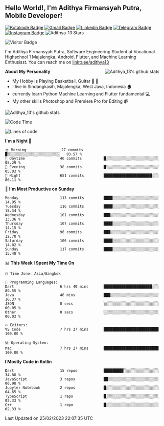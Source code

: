 
## Hello World!, I'm Adithya Firmansyah Putra, Mobile Developer!

[![Kotakode Badge](https://img.shields.io/badge/-Kotakode-green?style=plastic&logo=Kotakode&link=https://kotakode.com/users/527/adithya-13)](https://kotakode.com/users/527/adithya-13)
[![Gmail Badge](https://img.shields.io/badge/-Gmail-white?style=plastic&logo=Gmail&link=mailto:aditputrafirmansyah@gmail.com)](mailto:aditputrafirmansyah@gmail.com)
[![Linkedin Badge](https://img.shields.io/badge/-LinkedIn-blue?style=plastic&logo=Linkedin&link=https://www.linkedin.com/in/aditputrafirmansyah/)](https://www.linkedin.com/in/aditputrafirmansyah/) 
[![Telegram Badge](https://img.shields.io/badge/-Telegram-blue?style=plastic&logo=telegram&link=https://t.me/Adithya_13)](https://t.me/Adithya_13) 
[![Instagram Badge](https://img.shields.io/badge/-Instagram-white?style=plastic&logo=instagram&link=https://www.instagram.com/adithya_firmansyahputra/)](https://www.instagram.com/adithya_firmansyahputra/)
![Adithya-13 Stars](https://img.shields.io/github/stars/Adithya-13?affiliations=OWNER&style=social)

![Visitor Badge](https://visitor-badge.laobi.icu/badge?page_id=Adithya-13.Adithya-13)

I'm Adithya Firmansyah Putra, Software Engineering Student at Vocational Highschool 1 Majalengka. Android, Flutter, and Machine Learning Enthusiast. You can reach me on [linktr.ee/adithya13](https://linktr.ee/adithya13)

<img align="right" alt="Adithya_13's github stats" src="https://github-readme-stats.vercel.app/api/top-langs/?username=Adithya-13&theme=radical&show_icons=true&hide_border=true&line_height=24"/>

**About My Personality**

- My Hobby is Playing Basketball, Guitar :basketball: :guitar: 
- I live in Sindangkasih, Majalengka, West Java, Indonesia :house:
- currently learn Python Machine Learning and Flutter fundamental :computer:
- My other skills Photoshop and Premiere Pro for Editing :video_camera:

<img alt="Adithya_13's github stats" src="https://github-readme-stats.vercel.app/api?username=Adithya-13&count_private=true&show_icons=true&hide_border=true&include_all_commits=true&line_height=24&theme=radical"/>

<!--START_SECTION:waka-->
![Code Time](http://img.shields.io/badge/Code%20Time-1%2C771%20hrs%2058%20mins-blue)

![Lines of code](https://img.shields.io/badge/From%20Hello%20World%20I%27ve%20Written-1.5%20million%20lines%20of%20code-blue)

**I'm a Night 🦉** 

```text
🌞 Morning                27 commits          █░░░░░░░░░░░░░░░░░░░░░░░░   03.57 % 
🌆 Daytime                40 commits          █░░░░░░░░░░░░░░░░░░░░░░░░   05.29 % 
🌃 Evening                38 commits          █░░░░░░░░░░░░░░░░░░░░░░░░   05.03 % 
🌙 Night                  651 commits         ██████████████████████░░░   86.11 % 
```
📅 **I'm Most Productive on Sunday** 

```text
Monday                   113 commits         ████░░░░░░░░░░░░░░░░░░░░░   14.95 % 
Tuesday                  116 commits         ████░░░░░░░░░░░░░░░░░░░░░   15.34 % 
Wednesday                101 commits         ███░░░░░░░░░░░░░░░░░░░░░░   13.36 % 
Thursday                 107 commits         ████░░░░░░░░░░░░░░░░░░░░░   14.15 % 
Friday                   96 commits          ███░░░░░░░░░░░░░░░░░░░░░░   12.70 % 
Saturday                 106 commits         ████░░░░░░░░░░░░░░░░░░░░░   14.02 % 
Sunday                   117 commits         ████░░░░░░░░░░░░░░░░░░░░░   15.48 % 
```


📊 **This Week I Spent My Time On** 

```text
🕑︎ Time Zone: Asia/Bangkok

💬 Programming Languages: 
Dart                     6 hrs 40 mins       ██████████████████████░░░   89.55 % 
Java                     46 mins             ███░░░░░░░░░░░░░░░░░░░░░░   10.37 % 
JSON                     0 secs              ░░░░░░░░░░░░░░░░░░░░░░░░░   00.05 % 
Other                    0 secs              ░░░░░░░░░░░░░░░░░░░░░░░░░   00.03 % 

🔥 Editors: 
VS Code                  7 hrs 27 mins       █████████████████████████   100.00 % 

💻 Operating System: 
Mac                      7 hrs 27 mins       █████████████████████████   100.00 % 
```

**I Mostly Code in Kotlin** 

```text
Dart                     15 repos            █████████░░░░░░░░░░░░░░░░   34.88 % 
JavaScript               3 repos             ██░░░░░░░░░░░░░░░░░░░░░░░   06.98 % 
Jupyter Notebook         2 repos             █░░░░░░░░░░░░░░░░░░░░░░░░   04.65 % 
TypeScript               1 repo              █░░░░░░░░░░░░░░░░░░░░░░░░   02.33 % 
C++                      1 repo              █░░░░░░░░░░░░░░░░░░░░░░░░   02.33 % 
```




 Last Updated on 25/02/2023 22:07:35 UTC
<!--END_SECTION:waka-->
